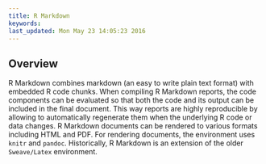 ```yaml
---
title: R Markdown
keywords: 
last_updated: Mon May 23 14:05:23 2016
---
```


## Overview

R Markdown combines markdown (an easy to write plain text format)
with embedded R code chunks. When compiling R Markdown reports, the 
code components can be evaluated so that both the code and its output 
can be included in the final document. This way reports are highly 
reproducible by allowing to automatically regenerate them when the 
underlying R code or data changes. R Markdown documents can be rendered to
various formats including HTML and PDF. For rendering documents, the environment
uses `knitr` and `pandoc`. Historically, R Markdown is an extension of the 
older `Sweave/Latex` environment.


